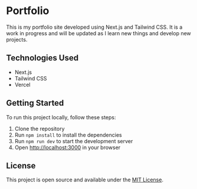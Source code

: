 # Portfolio

This is my portfolio site developed using Next.js and Tailwind CSS. It is a work in progress and will be updated as I learn new things and develop new projects.

## Technologies Used

-   Next.js
-   Tailwind CSS
-   Vercel

## Getting Started

To run this project locally, follow these steps:

1. Clone the repository
2. Run `npm install` to install the dependencies
3. Run `npm run dev` to start the development server
4. Open [http://localhost:3000](http://localhost:3000) in your browser

## License

This project is open source and available under the [MIT License](LICENSE).
